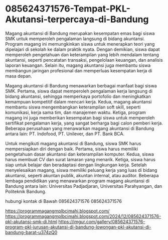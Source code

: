 # 085624371576-Tempat-PKL-Akutansi-terpercaya-di-Bandung
Magang akuntansi di Bandung merupakan kesempatan emas bagi siswa SMK untuk memperoleh pengalaman langsung di bidang akuntansi. Program magang ini memungkinkan siswa untuk menerapkan teori yang dipelajari di sekolah ke dalam praktik nyata. Dengan demikian, siswa dapat memperoleh pengetahuan dan keterampilan yang lebih mendalam tentang akuntansi, seperti pencatatan transaksi, pengelolaan keuangan, dan analisis laporan keuangan. Selain itu, magang akuntansi juga membantu siswa membangun jaringan profesional dan memperluas kesempatan kerja di masa depan.

Magang akuntansi di Bandung menawarkan berbagai manfaat bagi siswa SMK. Pertama, siswa dapat memperoleh pengalaman kerja langsung di bidang akuntansi, sehingga memperkaya portofolio dan meningkatkan kemampuan kompetitif dalam mencari kerja. Kedua, magang akuntansi membantu siswa mengembangkan keterampilan soft skill, seperti komunikasi, kerja sama tim, dan manajemen waktu. Ketiga, program magang ini juga memberikan kesempatan bagi siswa untuk memperoleh sertifikat pengalaman kerja, yang sangat berharga bagi calon pemberi kerja. Beberapa perusahaan yang menawarkan magang akuntansi di Bandung antara lain: PT. Indofood, PT. Unilever, dan PT. Bank BCA.

Untuk mengikuti magang akuntansi di Bandung, siswa SMK harus mempersiapkan diri dengan baik. Pertama, siswa harus memiliki pengetahuan dasar akuntansi dan keterampilan komputer. Kedua, siswa harus membuat CV dan surat lamaran yang menarik. Ketiga, siswa harus siap untuk belajar dan beradaptasi dengan lingkungan kerja. Setelah menyelesaikan magang, siswa memiliki peluang kerja yang luas di bidang akuntansi, seperti akuntan publik, akuntan internal, atau auditor. Beberapa lembaga pendidikan yang menawarkan program magang akuntansi di Bandung antara lain: Universitas Padjadjaran, Universitas Parahyangan, dan Politeknik Bandung.

hubungi kontak di Bawah
085624371576
085624371576

https://programmagangmplbcimahi.blogspot.com/
https://programmagangmplbcimahi.blogspot.com/2024/12/085624371576-pkl-akutansi-smk-di.html
https://imgur.com/gallery/085624371576-program-pkl-jurusan-akutansi-di-bandung-lowongan-pkl-akutansi-di-bandung-barat-u374zQ0
